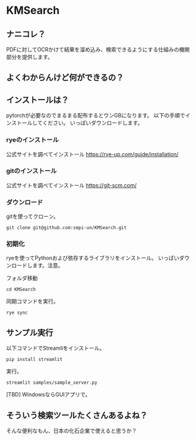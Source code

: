
# KMSearch
## ナニコレ？
PDFに対してOCRかけて結果を溜め込み、検索できるようにする仕組みの機関部分を提供します。

## よくわからんけど何ができるの？


## インストールは？
pytorchが必要なのでまるまる配布するとウンGBになります。
以下の手順でインストールしてください。
いっぱいダウンロードします。

<!--
### Pythonのインストール
公式サイトを調べてインストール
(不要？)
-->

### ryeのインストール
公式サイトを調べてインストール
https://rye-up.com/guide/installation/

### gitのインストール
公式サイトを調べてインストール
https://git-scm.com/

### ダウンロード
gitを使ってクローン。
```
git clone git@github.com:smpi-un/KMSearch.git
```

### 初期化
ryeを使ってPythonおよび依存するライブラリをインストール。
いっぱいダウンロードします。注意。

フォルダ移動
```
cd KMSearch
```

同期コマンドを実行。
```
rye sync
```


## サンプル実行

以下コマンドでStreamliをインストール。

```
pip install streamlit
```

実行。
```
streamlit samples/sample_server.py
```


[TBD] WindowsならGUIアプリで。

## そういう検索ツールたくさんあるよね？
そんな便利なもん、日本の化石企業で使えると思うか？

